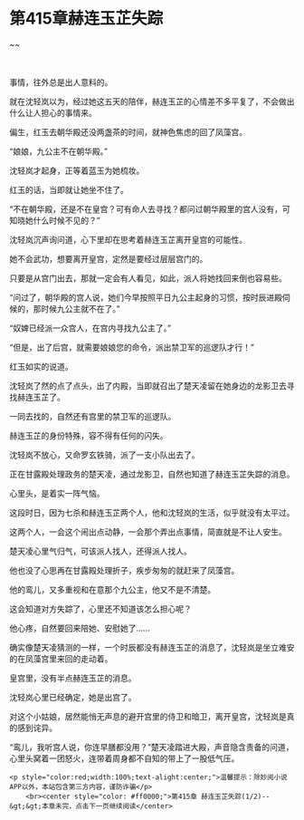# 第415章赫连玉芷失踪
~~
    	    <p name="pagetop" href="javascript:void(0);" onclick="return false" style="line-height: 35px;padding: 10px;color: #333;"> </p><p>事情，往外总是出人意料的。</p><p>就在沈轻岚以为，经过她这五天的陪伴，赫连玉芷的心情差不多平复了，不会做出什么让人担心的事情来。</p><p>偏生，红玉去朝华殿还没两盏茶的时间，就神色焦虑的回了凤藻宫。</p><p>“娘娘，九公主不在朝华殿。”</p><p>沈轻岚才起身，正等着蓝玉为她梳妆。</p><p>红玉的话，当即就让她坐不住了。</p><p>“不在朝华殿，还是不在皇宫？可有命人去寻找？都问过朝华殿里的宫人没有，可知晓她什么时候不见的？”</p><p>沈轻岚沉声询问道，心下里却在思考着赫连玉芷离开皇宫的可能性。</p><p>她不会武功，想要离开皇宫，定然是要经过层层宫门的。</p><p>只要是从宫门出去，那就一定会有人看见，如此，派人将她找回来倒也容易些。</p><p>“问过了，朝华殿的宫人说，她们今早按照平日九公主起身的习惯，按时辰进殿伺候的，那时候九公主就不在了。”</p><p>“奴婢已经派一众宫人，在宫内寻找九公主了。”</p><p>“但是，出了后宫，就需要娘娘您的命令，派出禁卫军的巡逻队才行！”</p><p>红玉如实的说道。</p><p>沈轻岚了然的点了点头，出了内殿，当即就召出了楚天凌留在她身边的龙影卫去寻找赫连玉芷了。</p><p>一同去找的，自然还有宫里的禁卫军的巡逻队。</p><p>赫连玉芷的身份特殊，容不得有任何的闪失。</p><p>沈轻岚不放心，又命罗玄铁骑，派了一支小队出去了。</p><p>正在甘露殿处理政务的楚天凌，通过龙影卫，自然也知道了赫连玉芷失踪的消息。</p><p>心里头，是着实一阵气恼。</p><p>这段时日，因为七杀和赫连玉芷两个人，他和沈轻岚的生活，似乎就没有太平过。</p><p>这两个人，一会这个闹出点动静，一会那个弄出点事情，简直就是不让人安生。</p><p>楚天凌心里气归气，可该派人找人，还得派人找人。</p><p>他也没了心思再在甘露殿处理折子，疾步匆匆的就赶来了凤藻宫。</p><p>他的鸾儿，又多重视和在意那个九公主，他又不是不清楚。</p><p>这会知道对方失踪了，心里还不知道该怎么担心呢？</p><p>他心疼，自然要回来陪她、安慰她了……</p><p>确实像楚天凌猜测的一样，一个时辰都没有赫连玉芷的消息了，沈轻岚是坐立难安的在凤藻宫里来回的走动着。</p><p>皇宫里，没有半点赫连玉芷的消息。</p><p>沈轻岚心里已经确定，她是出宫了。</p><p>对这个小姑娘，居然能悄无声息的避开宫里的侍卫和暗卫，离开皇宫，沈轻岚是真的感到诧异。</p><p>“鸾儿，我听宫人说，你连早膳都没用？”楚天凌踏进大殿，声音隐含责备的问道，心里头窝着一团怒火，连带着周身都不自知的带上了一股低气压。</p>
    	
   	<p style="color:red;width:100%;text-alight:center;">温馨提示：除妙阅小说APP以外，本站包含第三方内容，谨防诈骗</p>
    	<br><center style="color: #ff0000;">第415章 赫连玉芷失踪(1/2)--&gt;&gt;本章未完，点击下一页继续阅读</center>
    	